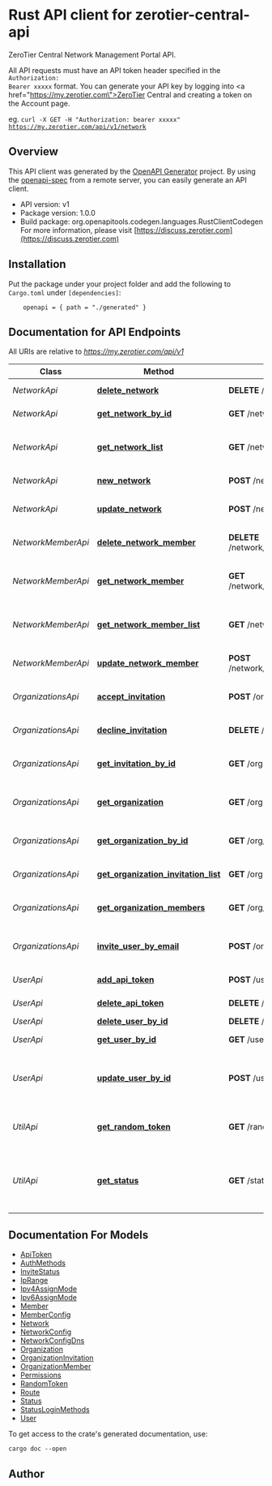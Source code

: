 # Rust API client for zerotier-central-api

ZeroTier Central Network Management Portal API.<p>All API requests must have an API token header specified in the <code>Authorization: Bearer xxxxx</code> format.  You can generate your API key by logging into <a href=\"https://my.zerotier.com\">ZeroTier Central</a> and creating a token on the Account page.</p><p>eg. <code>curl -X GET -H \"Authorization: bearer xxxxx\" https://my.zerotier.com/api/v1/network</code></p>

## Overview

This API client was generated by the [OpenAPI Generator](https://openapi-generator.tech) project.  By using the [openapi-spec](https://openapis.org) from a remote server, you can easily generate an API client.

- API version: v1
- Package version: 1.0.0
- Build package: org.openapitools.codegen.languages.RustClientCodegen
For more information, please visit [https://discuss.zerotier.com](https://discuss.zerotier.com)

## Installation

Put the package under your project folder and add the following to `Cargo.toml` under `[dependencies]`:

```
    openapi = { path = "./generated" }
```

## Documentation for API Endpoints

All URIs are relative to *https://my.zerotier.com/api/v1*

Class | Method | HTTP request | Description
------------ | ------------- | ------------- | -------------
*NetworkApi* | [**delete_network**](docs/NetworkApi.md#delete_network) | **DELETE** /network/{networkID} | delete network
*NetworkApi* | [**get_network_by_id**](docs/NetworkApi.md#get_network_by_id) | **GET** /network/{networkID} | Get network by ID
*NetworkApi* | [**get_network_list**](docs/NetworkApi.md#get_network_list) | **GET** /network | Returns a list of Networks you have access to.
*NetworkApi* | [**new_network**](docs/NetworkApi.md#new_network) | **POST** /network | Create a new network.
*NetworkApi* | [**update_network**](docs/NetworkApi.md#update_network) | **POST** /network/{networkID} | update network configuration
*NetworkMemberApi* | [**delete_network_member**](docs/NetworkMemberApi.md#delete_network_member) | **DELETE** /network/{networkID}/member/{memberID} | Delete a network member
*NetworkMemberApi* | [**get_network_member**](docs/NetworkMemberApi.md#get_network_member) | **GET** /network/{networkID}/member/{memberID} | Return an individual member on a network
*NetworkMemberApi* | [**get_network_member_list**](docs/NetworkMemberApi.md#get_network_member_list) | **GET** /network/{networkID}/member | Returns a list of Members on the network.
*NetworkMemberApi* | [**update_network_member**](docs/NetworkMemberApi.md#update_network_member) | **POST** /network/{networkID}/member/{memberID} | Modify a network member
*OrganizationsApi* | [**accept_invitation**](docs/OrganizationsApi.md#accept_invitation) | **POST** /org-invitation/{inviteID} | Accept organization invitation
*OrganizationsApi* | [**decline_invitation**](docs/OrganizationsApi.md#decline_invitation) | **DELETE** /org-invitation/{inviteID} | Decline organization invitation
*OrganizationsApi* | [**get_invitation_by_id**](docs/OrganizationsApi.md#get_invitation_by_id) | **GET** /org-invitation/{inviteID} | Get organization invitation
*OrganizationsApi* | [**get_organization**](docs/OrganizationsApi.md#get_organization) | **GET** /org | Get the current user's organization
*OrganizationsApi* | [**get_organization_by_id**](docs/OrganizationsApi.md#get_organization_by_id) | **GET** /org/{orgID} | Get organization by ID
*OrganizationsApi* | [**get_organization_invitation_list**](docs/OrganizationsApi.md#get_organization_invitation_list) | **GET** /org-invitation | Get list of organization invitations
*OrganizationsApi* | [**get_organization_members**](docs/OrganizationsApi.md#get_organization_members) | **GET** /org/{orgID}/user | Get list of organization members
*OrganizationsApi* | [**invite_user_by_email**](docs/OrganizationsApi.md#invite_user_by_email) | **POST** /org-invitation | Invite a user to your organization by email
*UserApi* | [**add_api_token**](docs/UserApi.md#add_api_token) | **POST** /user/{userID}/token | Add an API token
*UserApi* | [**delete_api_token**](docs/UserApi.md#delete_api_token) | **DELETE** /user/{userID}/token/{tokenName} | Delete API Token
*UserApi* | [**delete_user_by_id**](docs/UserApi.md#delete_user_by_id) | **DELETE** /user/{userID} | Delete user
*UserApi* | [**get_user_by_id**](docs/UserApi.md#get_user_by_id) | **GET** /user/{userID} | Get user record
*UserApi* | [**update_user_by_id**](docs/UserApi.md#update_user_by_id) | **POST** /user/{userID} | Update user record (SMS number or Display Name only)
*UtilApi* | [**get_random_token**](docs/UtilApi.md#get_random_token) | **GET** /randomToken | Get a random 32 character token
*UtilApi* | [**get_status**](docs/UtilApi.md#get_status) | **GET** /status | Obtain the overall status of the account tied to the API token in use.


## Documentation For Models

 - [ApiToken](docs/ApiToken.md)
 - [AuthMethods](docs/AuthMethods.md)
 - [InviteStatus](docs/InviteStatus.md)
 - [IpRange](docs/IpRange.md)
 - [Ipv4AssignMode](docs/Ipv4AssignMode.md)
 - [Ipv6AssignMode](docs/Ipv6AssignMode.md)
 - [Member](docs/Member.md)
 - [MemberConfig](docs/MemberConfig.md)
 - [Network](docs/Network.md)
 - [NetworkConfig](docs/NetworkConfig.md)
 - [NetworkConfigDns](docs/NetworkConfigDns.md)
 - [Organization](docs/Organization.md)
 - [OrganizationInvitation](docs/OrganizationInvitation.md)
 - [OrganizationMember](docs/OrganizationMember.md)
 - [Permissions](docs/Permissions.md)
 - [RandomToken](docs/RandomToken.md)
 - [Route](docs/Route.md)
 - [Status](docs/Status.md)
 - [StatusLoginMethods](docs/StatusLoginMethods.md)
 - [User](docs/User.md)


To get access to the crate's generated documentation, use:

```
cargo doc --open
```

## Author



